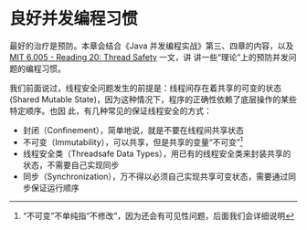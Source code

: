# 良好并发编程习惯

最好的治疗是预防。本章会结合《Java 并发编程实战》第三、四章的内容，以及 [MIT
6.005 - Reading 20: Thread
Safety](https://web.mit.edu/6.005/www/fa15/classes/20-thread-safety/) 一文，讲
讲一些“理论”上的预防并发问题的编程习惯。

我们前面说过，线程安全问题发生的前提是：线程间存在着共享的可变的状态(Shared
Mutable State)，因为这种情况下，程序的正确性依赖了底层操作的某些特定顺序。也因
此，有几种常见的保证线程安全的方式：

- 封闭（Confinement），简单地说，就是不要在线程间共享状态
- 不可变（Immutability），可以共享，但是共享的变量“不可变”[^immutable]
- 线程安全类（Threadsafe Data Types），用已有的线程安全类来封装共享的状态，不需要自己实现同步
- 同步（Synchronization），万不得以必须自己实现共享可变状态，需要通过同步保证运行顺序

[^immutable]: “不可变”不单纯指“不修改”，因为还会有可见性问题，后面我们会详细说明
